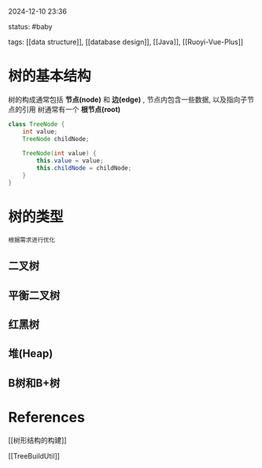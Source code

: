 2024-12-10  23:36

status: #baby 

tags: [[data structure]], [[database design]], [[Java]], [[Ruoyi-Vue-Plus]]


# 树的基本结构

树的构成通常包括 **节点(node)** 和 **边(edge)** , 节点内包含一些数据, 以及指向子节点的引用
树通常有一个 **根节点(root)**

``` java
class TreeNode {
	int value;
	TreeNode childNode;
	
	TreeNode(int value) {
		this.value = value;
		this.childNode = childNode;
	}
}
```

# 树的类型
	根据需求进行优化
## 二叉树


## 平衡二叉树


## 红黑树


## 堆(Heap)


## B树和B+树


# References

[[树形结构的构建]]

[[TreeBuildUtil]]

